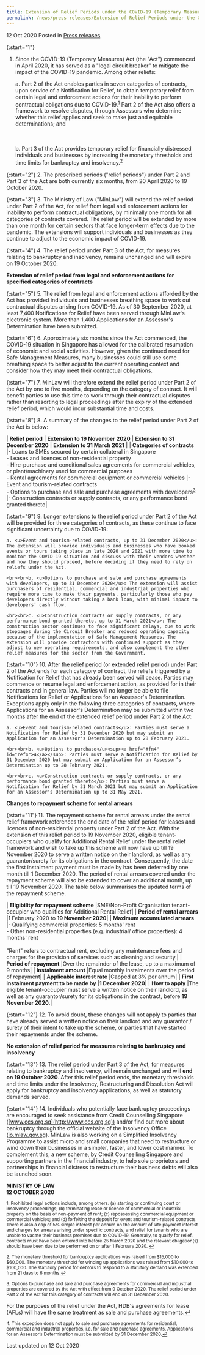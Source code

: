 ```yaml
---
title: Extension of Relief Periods under the COVID-19 (Temporary Measures) Act for Specified Categories of Contracts 
permalink: /news/press-releases/Extension-of-Relief-Periods-under-the-COVID-19-Temporary-Measures-Act-for-Specified-Categories-of-Contracts 
---
```


12 Oct 2020 Posted in [Press releases](/news/press-releases)

{:start="1"}
1. Since the COVID-19 (Temporary Measures) Act (the "Act") commenced in April 2020, it has served as a "legal circuit breaker" to mitigate the impact of the COVID-19 pandemic. Among other reliefs:

    a. Part 2 of the Act enables parties in seven categories of contracts, upon service of a Notification for Relief, to obtain temporary relief from certain legal and enforcement actions for their inability to perform contractual obligations due to COVID-19.<sup><a href="#fn1" id="ref1">1</a></sup> Part 2 of the Act also offers a framework to resolve disputes, through Assessors who determine whether this relief applies and seek to make just and equitable determinations; and
    
    <br><br>b. Part 3 of the Act provides temporary relief for financially distressed individuals and businesses by increasing the monetary thresholds and time limits for bankruptcy and insolvency.<sup><a href="#fn2" id="ref2">2</a></sup> 

{:start="2"}
2. The prescribed periods ("relief periods") under Part 2 and Part 3 of the Act are both currently six months, from 20 April 2020 to 19 October 2020. 

{:start="3"}
3. The Ministry of Law ("MinLaw") will extend the relief period under Part 2 of the Act, for relief from legal and enforcement actions for inability to perform contractual obligations, by minimally one month for all categories of contracts covered. The relief period will be extended by more than one month for certain sectors that face longer-term effects due to the pandemic. The extensions will support individuals and businesses as they continue to adjust to the economic impact of COVID-19. 

{:start="4"}
4. The relief period under Part 3 of the Act, for measures relating to bankruptcy and insolvency, remains unchanged and will expire on 19 October 2020.

**Extension of relief period from legal and enforcement actions for specified categories of contracts**

{:start="5"}
5. The relief from legal and enforcement actions afforded by the Act has provided individuals and businesses breathing space to work out contractual disputes arising from COVID-19. As of 30 September 2020, at least 7,400 Notifications for Relief have been served through MinLaw's electronic system. More than 1,400 Applications for an Assessor's Determination have been submitted.

{:start="6"}
6. Approximately six months since the Act commenced, the COVID-19 situation in Singapore has allowed for the calibrated resumption of economic and social activities. However, given the continued need for Safe Management Measures, many businesses could still use some breathing space to better adjust to the current operating context and consider how they may meet their contractual obligations.

{:start="7"}
7. MinLaw will therefore extend the relief period under Part 2 of the Act by one to five months, depending on the category of contract. It will benefit parties to use this time to work through their contractual disputes rather than resorting to legal proceedings after the expiry of the extended relief period, which would incur substantial time and costs.  

{:start="8"}
8. A summary of the changes to the relief period under Part 2 of the Act is below:

| **Relief period** | **Extension to 19 November 2020** | **Extension to 31 December 2020** | **Extension to 31 March 2021** |
| **Categories of contracts** |- Loans to SMEs secured by certain collateral in Singapore<br>- Leases and licences of non-residential property<br>- Hire-purchase and conditional sales agreements for commercial vehicles, or plant/machinery used for commercial purposes<br>- Rental agreements for commercial equipment or commercial vehicles |- Event and tourism-related contracts<br>- Options to purchase and sale and purchase agreements with developers<sup><a href="#fn3" id="ref3">3</a></sup> |- Construction contracts or supply contracts, or any performance bond granted thereto|

{:start="9"}
9. Longer extensions to the relief period under Part 2 of the Act will be provided for three categories of contracts, as these continue to face significant uncertainty due to COVID-19:

    a. <u>Event and tourism-related contracts, up to 31 December 2020</u>: The extension will provide individuals and businesses who have booked events or tours taking place in late 2020 and 2021 with more time to monitor the COVID-19 situation and discuss with their vendors whether and how they should proceed, before deciding if they need to rely on reliefs under the Act.
    
    <br><br>b. <u>Options to purchase and sale and purchase agreements with developers, up to 31 December 2020</u>: The extension will assist purchasers of residential, commercial and industrial properties who require more time to make their payments, particularly those who pay developers directly without taking a bank loan, with minimal impact to developers' cash flow.
    
    <br><br>c. <u>Construction contracts or supply contracts, or any performance bond granted thereto, up to 31 March 2021</u>: The construction sector continues to face significant delays, due to work stoppages during the Circuit Breaker and reduced operating capacity because of the implementation of Safe Management Measures. The extension will provide contractors with continued support as they adjust to new operating requirements, and also complement the other relief measures for the sector from the Government. 

{:start="10"}
10. After the relief period (or extended relief period) under Part 2 of the Act ends for each category of contract, the reliefs triggered by a Notification for Relief that has already been served will cease. Parties may commence or resume legal and enforcement action, as provided for in their contracts and in general law. Parties will no longer be able to file Notifications for Relief or Applications for an Assessor's Determination. Exceptions apply only in the following three categories of contracts, where Applications for an Assessor's Determination may be submitted within two months after the end of the extended relief period under Part 2 of the Act:

    a. <u>Event and tourism-related contracts</u>: Parties must serve a Notification for Relief by 31 December 2020 but may submit an Application for an Assessor's Determination up to 28 February 2021.
    
    <br><br>b. <u>Options to purchase</u><sup><a href="#fn4" id="ref4">4</a></sup>: Parties must serve a Notification for Relief by 31 December 2020 but may submit an Application for an Assessor’s Determination up to 28 February 2021.
    
    <br><br>c. <u>Construction contracts or supply contracts, or any performance bond granted thereto</u>: Parties must serve a Notification for Relief by 31 March 2021 but may submit an Application for an Assessor's Determination up to 31 May 2021.

**Changes to repayment scheme for rental arrears**

{:start="11"}
11. The repayment scheme for rental arrears under the rental relief framework references the end date of the relief period for leases and licences of non-residential property under Part 2 of the Act. With the extension of this relief period to 19 November 2020, eligible tenant-occupiers who qualify for Additional Rental Relief under the rental relief framework and wish to take up this scheme will now have up till 19 November 2020 to serve a written notice on their landlord, as well as any guarantor/surety for its obligations in the contract. Consequently, the date the first instalment payment must be made by has been deferred by one month till 1 December 2020. The period of rental arrears covered under the repayment scheme will also be extended to cover an additional month, up till 19 November 2020. The table below summarises the updated terms of the repayment scheme. 

| **Eligibility for repayment scheme** |SME/Non-Profit Organisation tenant-occupier who qualifies for Additional Rental Relief|
| **Period of rental arrears** |1 February 2020 to **19 November 2020**|
| **Maximum accumulated arrears** |- Qualifying commercial properties: 5 months' rent <br>- Other non-residential properties (e.g. industrial/ office properties): 4 months' rent <br><br>"Rent" refers to contractual rent, excluding any maintenance fees and charges for the provision of services such as cleaning and security.|
| **Period of repayment** |Over the remainder of the lease, up to a maximum of 9 months|
| **Instalment amount** |Equal monthly instalments over the period of repayment|
| **Applicable interest rate** |Capped at 3% per annum|
| **First instalment payment to be made by** |**1 December 2020**|
| **How to apply** |The eligible tenant-occupier must serve a written notice on their landlord, as well as any guarantor/surety for its obligations in the contract, before **19 November 2020**.|

{:start="12"}
12. To avoid doubt, these changes will not apply to parties that have already served a written notice on their landlord and any guarantor / surety of their intent to take up the scheme, or parties that have started their repayments under the scheme. 

**No extension of relief period for measures relating to bankruptcy and insolvency**

{:start="13"}
13. The relief period under Part 3 of the Act, for measures relating to bankruptcy and insolvency, will remain unchanged and will **end on 19 October 2020**. After this relief period ends, the monetary thresholds and time limits under the Insolvency, Restructuring and Dissolution Act will apply for bankruptcy and insolvency applications, as well as statutory demands served. 

{:start="14"}
14. Individuals who potentially face bankruptcy proceedings are encouraged to seek assistance from Credit Counselling Singapore ([www.ccs.org.sg](http://www.ccs.org.sg)) and/or find out more about bankruptcy through the official website of the Insolvency Office ([io.mlaw.gov.sg](http://io.mlaw.gov.sg)). MinLaw is also working on a Simplified Insolvency Programme to assist micro and small companies that need to restructure or wind down their businesses in a simpler, faster, and lower cost manner. To complement this, a new scheme, by Credit Counselling Singapore and supporting partners in the financial industry, to help sole proprietors and partnerships in financial distress to restructure their business debts will also be launched soon. 


**MINISTRY OF LAW**
<br>**12 OCTOBER 2020**


<p><sup id="fn1">1. Prohibited legal actions include, among others: (a) starting or continuing court or insolvency proceedings; (b) terminating lease or licence of commercial or industrial property on the basis of non-payment of rent; (c) repossessing commercial equipment or commercial vehicles; and (d) forfeiting the deposit for event and tourism-related contracts. There is also a cap of 5% simple interest per annum on the amount of late payment interest and charges for arrears arising under specific contracts, and relief for tenants who are unable to vacate their business premises due to COVID-19. Generally, to qualify for relief, contracts must have been entered into before 25 March 2020 and the relevant obligation(s) should have been due to be performed on or after 1 February 2020.
<a href="#ref1" title="Jump back to footnote 1 in the text.">↩</a></sup></p>

<p><sup id="fn2">2. The monetary threshold for bankruptcy applications was raised from $15,000 to $60,000. The monetary threshold for winding up applications was raised from $10,000 to $100,000. The statutory period for debtors to respond to a statutory demand was extended from 21 days to 6 months.<a href="#ref2" title="Jump back to footnote 2 in the text.">↩</a></sup></p>

<p><sup id="fn3">3. Options to purchase and sale and purchase agreements for commercial and industrial properties are covered by the Act with effect from 9 October 2020. The relief period under Part 2 of the Act for this category of contracts will end on 31 December 2020. 

For the purposes of the relief under the Act, HDB's agreements for lease (AFLs) will have the same treatment as sale and purchase agreements.<a href="#ref3" title="Jump back to footnote 3 in the text.">↩</a></sup></p>

<p><sup id="fn4">4. This exception does not apply to sale and purchase agreements for residential, commercial and industrial properties, i.e. for sale and purchase agreements, Applications for an Assessor’s Determination must be submitted by 31 December 2020.<a href="#ref4" title="Jump back to footnote 4 in the text.">↩</a></sup></p>


<p class="right-side-updated">Last updated on 12 Oct 2020</p>
